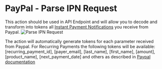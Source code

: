 # PayPal - Parse IPN Request

This action should be used in API Endpoint and will allow you to decode and transform into tokens all [Instant Payment Notifications](https://developer.paypal.com/docs/classic/products/instant-payment-notification/) you receive from Paypal.
![Parse IPN Request](https://static.dnnsharp.com/documentation/Parse_IPN_request.png)

The action will automatically generate tokens for each parameter received from Paypal. For Recurring Payments the following tokens will be available:
[recurring_payment_id], [payer_email], [last_name], [first_name], [amount], [product_name], [next_payment_date] and others as described in [Paypal documentation](https://developer.paypal.com/docs/classic/ipn/integration-guide/IPNandPDTVariables/#id091EB080EYK)
